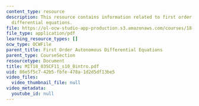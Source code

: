 ```yaml
---
content_type: resource
description: This resource contains information related to first order autonomous
  differential equations.
file: https://ol-ocw-studio-app-production.s3.amazonaws.com/courses/18-03sc-differential-equations-fall-2011/86e5f5c742b5fbfe478a1d2d5df13be5_MIT18_03SCF11_s10_0intro.pdf
file_type: application/pdf
learning_resource_types: []
ocw_type: OCWFile
parent_title: First Order Autonomous Differential Equations
parent_type: CourseSection
resourcetype: Document
title: MIT18_03SCF11_s10_0intro.pdf
uid: 86e5f5c7-42b5-fbfe-478a-1d2d5df13be5
video_files:
  video_thumbnail_file: null
video_metadata:
  youtube_id: null
---
```

